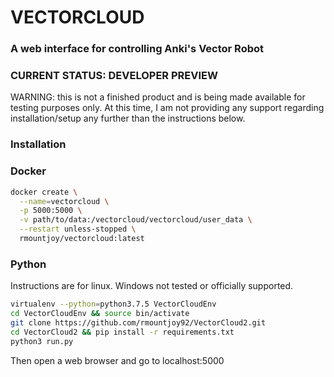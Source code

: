 # VECTORCLOUD
### A web interface for controlling Anki's Vector Robot

### CURRENT STATUS: DEVELOPER PREVIEW
WARNING: this is not a finished product and is being made available for testing purposes only. At this time, I am not providing any support regarding installation/setup any further than the instructions below.

### Installation
### Docker
```bash
docker create \
  --name=vectorcloud \
  -p 5000:5000 \
  -v path/to/data:/vectorcloud/vectorcloud/user_data \
  --restart unless-stopped \
  rmountjoy/vectorcloud:latest
```
### Python
Instructions are for linux. Windows not tested or officially supported.
```bash
virtualenv --python=python3.7.5 VectorCloudEnv
cd VectorCloudEnv && source bin/activate
git clone https://github.com/rmountjoy92/VectorCloud2.git
cd VectorCloud2 && pip install -r requirements.txt
python3 run.py
```
Then open a web browser and go to localhost:5000